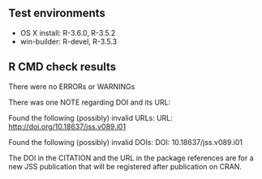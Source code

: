 ## Test environments
* OS X install: R-3.6.0, R-3.5.2
* win-builder: R-devel, R-3.5.3

## R CMD check results

There were no ERRORs or WARNINGs

There was one NOTE regarding DOI and its URL:

Found the following (possibly) invalid URLs:
  URL: http://doi.org/10.18637/jss.v089.i01
  
Found the following (possibly) invalid DOIs:
  DOI: 10.18637/jss.v089.i01
    
The DOI in the CITATION and the URL in the package references are for a new JSS publication that will be registered after publication on CRAN.


